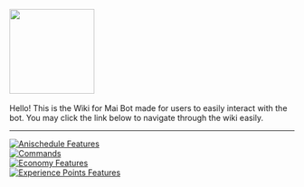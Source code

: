 <img src = 'https://files.catbox.moe/lha6ok.png' align='center' height='150'><br><br>
Hello! This is the Wiki for Mai Bot made for users to easily interact with the bot. You may click the link below to navigate through the wiki easily.
***
<a href = 'https://github.com/maisans-maid/Mai/wiki/Anischedule'> <img src = "https://i.imgur.com/4u4nt4g.png"  alt="Anischedule Features"> </a><br>
<a href = 'https://github.com/maisans-maid/Mai/wiki/Commands'> <img src = "https://i.imgur.com/VhCt3A1.png" alt="Commands">
</a><br>
<a href = 'https://github.com/maisans-maid/Mai/wiki/Economy'> <img src = "https://i.imgur.com/YmbfJ36.png" alt="Economy Features">
</a><br>
<a href = 'https://github.com/maisans-maid/Mai/wiki/XP'> <img src = "https://i.imgur.com/vTXWIAj.png" alt="Experience Points Features">
</a>